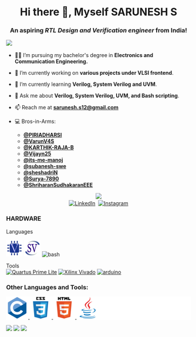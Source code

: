 <h1 align="center">Hi there 👋, Myself SARUNESH S</h1>
<h3 align="center">An aspiring <i>RTL Design and Verification engineer</i> from India!</h3>

<!-- <p align="left"> <img src="https://komarev.com/ghpvc/?username=sarunesh&label=Profile%20views&color=0e75b6&style=flat" alt="sarunesh" /> </p> -->
[![](https://visitcount.itsvg.in/api?id=sarunesh&icon=6&color=11)](https://visitcount.itsvg.in)

- 👨‍🎓 I’m pursuing my bachelor's degree in **Electronics and Communication Engineering.**

- 🔭 I’m currently working on **various projects under VLSI frontend**.

- 🌱 I’m currently learning **Verilog, System Verilog and UVM**.

- 💬 Ask me about **Verilog, System Verilog, UVM, and Bash scripting**.

- 📫 Reach me at **sarunesh.s12@gmail.com**

- 💻 Bros-in-Arms: <ul style="column-count:2 column-rule-style:solid">
                    <li><a href="https://github.com/PIRIADHARSI" target="blank">**@PIRIADHARSI**</a></li>
                    <li><a href="https://github.com/VarunV4S" target="blank">**@VarunV4S**</a></li>
                    <li><a href="https://github.com/KARTHIK-RAJA-B" target="blank">**@KARTHIK-RAJA-B**</a></li>
                    <li><a href="https://github.com/Vijayn25" target="blank">**@Vijayn25**</a></li>
                    <li><a href="https://github.com/its-me-manoj" target="blank">**@its-me-manoj**</a></li>
                    <li><a href="https://github.com/subanesh-swe" target="blank">**@subanesh-swe**</a></li>
                    <li><a href="https://github.com/sheshadriN" target="blank">**@sheshadriN**</a></li>
                    <li><a href="https://github.com/Surya-7890" target="blank">**@Surya-7890**</a></li>
                    <li><a href="https://github.com/ShriharanSudhakaranEEE" target="blank">**@ShriharanSudhakaranEEE**</a></li>
                  </ul>

<!-- <h3 align="left">Connect with me:</h3> -->
<div align="center">
  <img src="https://media.giphy.com/media/LQkV68JGKeFLDw5Phq/giphy.gif" width="150" aspect-ratio="2/5" />
</div>
<div align="center">
  <a href="https://www.linkedin.com/in/sarunesh-s-2b833b226/" target="blank"><img src="https://img.shields.io/badge/LinkedIn-blue?logo=linkedin&logoColor=white&style=plastic" alt="LinkedIn" height="30" aspect-ratio="5/2" /></a>
  <a href="mailto:sarunesh.s12@gmail.com" target="_blank"><img src="https://img.shields.io/badge/Gmail-D14836?style=plastic&logo=gmail&logoColor=white" alt="" height="30" aspect-ratio="5/2" /></a>
<!--   <a href="https://mail.google.com/mail/?view=cm&fs=1&to=sarunesh.s12@gmail.com&su=SUBJECT&body=BODY" target="blank"><img src="https://img.shields.io/badge/Gmail-D14836?style=plastic&logo=gmail&logoColor=white" alt="" height="30" aspect-ration="5/2" /></a> -->
  <a href="https://www.instagram.com/_.saru._.nesh._/"><img src="https://img.shields.io/badge/Instagram-E4405F?logo=instagram&logoColor=white&style=plastic" alt="Instagram" height="30" aspect-ratio="5/2"/></a>
</div>

<h3 align="left">HARDWARE</h3>
<div style="display: inline-block;">
  <div>
    <div font-weight="50px">
      Languages
    </div>
<!--     <div>
      <a href="https://ieeexplore.ieee.org/document/1620780" target="_blank" rel="noreferrer"><img src="https://cdn.icon-icons.com/icons2/2148/PNG/512/verilog_icon_131894.png" alt="Verilog" width="60" aspect-ratio="5/2"/></a>
      <a href="https://ieeexplore.ieee.org/document/8299595" target="_blank" rel="noreferrer"><img src="https://github.com/Sarunesh/Sarunesh/blob/main/Icons/SV.ico" alt="System Verilog" height="55" aspect-ratio="2/11"/></a>
    </div> -->
    <p align="left">
      <img src="https://github.com/Sarunesh/Sarunesh/blob/main/Icons/verilog-svgrepo-com.svg" alt="Verilog" width="45" height="45"/>
      <img src="https://github.com/Sarunesh/Sarunesh/blob/main/Icons/light-systemverilog-svgrepo-com.svg" alt="SystemVerilog" width="45" height="45"/>
      <img src="https://cdn.jsdelivr.net/gh/devicons/devicon/icons/bash/bash-original.svg" alt="bash" width="45" height="45"/>
    </p>
  </div>
  
  <div>
    <div font-weight="50px">
      Tools
    </div>
    <div>
      <a href="https://www.intel.com/content/www/us/en/products/details/fpga/development-tools/quartus-prime/article.html" target="_blank" rel="noreferrer"><img src="https://github.com/Sarunesh/Sarunesh/blob/main/Icons/Quartus%20Prime.ico" alt="Quartus Prime Lite" width="60" aspect-ratio="5/2"/></a>
      <a href="https://www.xilinx.com/products/design-tools/vivado.html" target="_blank" rel="noreferrer"><img src="https://maker-hub.georgefox.edu/w/images/8/85/Xilinx_image.jpg" alt="Xilinx Vivado" width="80" height="60" aspect-ratio="2/5"/></a>
      <a href="https://www.arduino.cc/" target="_blank" rel="noreferrer"> <img src="https://cdn.worldvectorlogo.com/logos/arduino-1.svg" alt="arduino" width="60" aspect-ratio="1/5"/> </a>
    </div>
  </div>
</div>

<h3 align="left">Other Languages and Tools:</h3>
<div style="background-color:white">
  <a href="https://www.cprogramming.com/" target="_blank" rel="noreferrer"> <img src="https://raw.githubusercontent.com/devicons/devicon/master/icons/c/c-original.svg" alt="c" width="60" aspect-ratio="1/5"/> </a>
  <a href="https://www.w3schools.com/css/" target="_blank" rel="noreferrer"> <img src="https://raw.githubusercontent.com/devicons/devicon/master/icons/css3/css3-original-wordmark.svg" alt="css3" width="60" aspect-ratio="1/6"/> </a>
  <a href="https://www.w3.org/html/" target="_blank" rel="noreferrer"> <img src="https://raw.githubusercontent.com/devicons/devicon/master/icons/html5/html5-original-wordmark.svg" alt="html5" width="60" aspect-ratio="1/5"/> </a>
  <a href="https://www.java.com" target="_blank" rel="noreferrer"> <img src="https://raw.githubusercontent.com/devicons/devicon/master/icons/java/java-original.svg" alt="java" width="60" aspect-ratio="1/5"/> </a>
</div>

<!-- <p><img align="left" src="https://github-readme-stats.vercel.app/api/top-langs?username=sarunesh&show_icons=true&locale=en&layout=compact" alt="sarunesh" /></p>

<p>&nbsp;<img align="center" src="https://github-readme-stats.vercel.app/api?username=sarunesh&show_icons=true&locale=en" alt="sarunesh" /></p> -->
  ![](https://github-readme-stats.vercel.app/api?username=sarunesh&theme=shades-of-purple&hide_border=false&include_all_commits=false&count_private=false)
  ![](https://github-readme-streak-stats.herokuapp.com/?user=sarunesh&theme=shades-of-purple&hide_border=false)
  ![](https://github-readme-stats.vercel.app/api/top-langs/?username=sarunesh&theme=shades-of-purple&hide_border=false&include_all_commits=false&count_private=false&layout=compact)
